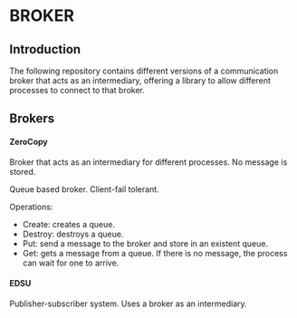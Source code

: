 # BROKER
## Introduction
The following repository contains different versions of a communication broker that acts as an intermediary, offering a library to allow different processes to connect to that broker.

## Brokers

#### ZeroCopy
<p>Broker that acts as an intermediary for different processes. No message is stored.</p>
<p>Queue based broker. Client-fail tolerant.</p>
<p>Operations:</p>
<ul>
<li>Create: creates a queue.</li>
<li>Destroy: destroys a queue.</li>
<li>Put: send a message to the broker and store in an existent queue.</li>
<li>Get: gets a message from a queue. If there is no message, the process can wait for one to arrive.</li>
</ul>

#### EDSU
<p>Publisher-subscriber system. Uses a broker as an intermediary.</p>